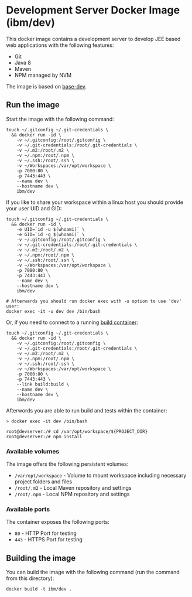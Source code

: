 # Development Server Docker Image (ibm/dev)

This docker image contains a development server to develop JEE based web applications with the following features:

* Git
* Java 8
* Maven
* NPM managed by NVM

The image is based on [base-dev](../base-dev).

## Run the image

Start the image with the following command:

```
touch ~/.gitconfig ~/.git-credentials \
  && docker run -id \
    -v ~/.gitconfig:/root/.gitconfig \
    -v ~/.git-credentials:/root/.git-credentials \
    -v ~/.m2:/root/.m2 \
    -v ~/.npm:/root/.npm \
    -v ~/.ssh:/root/.ssh \
    -v ~/Workspaces:/var/opt/workspace \
    -p 7080:80 \
    -p 7443:443 \
    --name dev \
    --hostname dev \
    ibm/dev
```

If you like to share your workspace within a linux host you should provide your user UID and GID:

```
touch ~/.gitconfig ~/.git-credentials \
  && docker run -id \
    -e UID=`id -u $(whoami)` \
    -e GID=`id -g $(whoami)` \
    -v ~/.gitconfig:/root/.gitconfig \
    -v ~/.git-credentials:/root/.git-credentials \
    -v ~/.m2:/root/.m2 \
    -v ~/.npm:/root/.npm \
    -v ~/.ssh:/root/.ssh \
    -v ~/Workspaces:/var/opt/workspace \
    -p 7080:80 \
    -p 7443:443 \
    --name dev \
    --hostname dev \
    ibm/dev

# Afterwards you should run docker exec with -u option to use 'dev' user:
docker exec -it -u dev dev /bin/bash
```

Or, if you need to connect to a running [build container](../build):

```
touch ~/.gitconfig ~/.git-credentials \
  && docker run -id \
    -v ~/.gitconfig:/root/.gitconfig \
    -v ~/.git-credentials:/root/.git-credentials \
    -v ~/.m2:/root/.m2 \
    -v ~/.npm:/root/.npm \
    -v ~/.ssh:/root/.ssh \
    -v ~/Workspaces:/var/opt/workspace \
    -p 7080:80 \
    -p 7443:443 \
    --link build:build \
    --name dev \
    --hostname dev \
    ibm/dev
```

Afterwords you are able to run build and tests within the container:

```
> docker exec -it dev /bin/bash

root@devserver:/# cd /var/opt/workspace/${PROJECT_DIR}
root@devserver:/# npm install
```

### Available volumes

The image offers the following persistent volumes:

* `/var/opt/workspace` - Volume to mount workspace including necessary project folders and files
* `/root/.m2` - Local Maven repository and settings
* `/root/.npm` - Local NPM repository and settings

### Available ports

The container exposes the following ports:

* `80` - HTTP Port for testing
* `443` - HTTPS Port for testing

## Building the image

You can build the image with the following command (run the command from this directory):

```
docker build -t ibm/dev .
```

